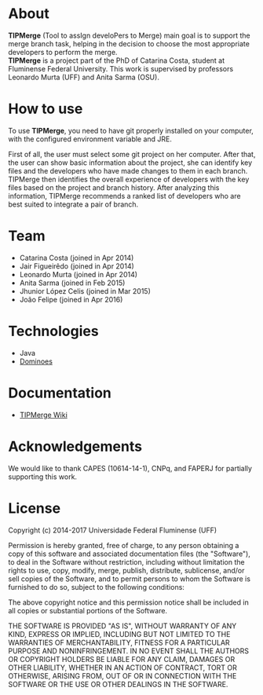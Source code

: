 # About

**TIPMerge** (Tool to assIgn  develoPers to Merge) main goal is to support the merge branch task, helping in the decision to choose the most appropriate developers to perform the merge.<br />
**TIPMerge** is a project part of the PhD of Catarina Costa, student at Fluminense Federal University. This work is supervised by professors Leonardo Murta (UFF) and Anita Sarma (OSU).

# How to use

To use **TIPMerge**, you need to have git properly installed on your computer, with the configured environment variable and JRE.

First of all, the user must select some git project on her computer. After that, the user can show basic information about the project, she can identify key files and the developers who have made changes to them in each branch. TIPMerge then identifies the overall experience of developers with the key files based on the project and branch history. After analyzing this information, TIPMerge recommends a ranked list of developers who are best suited to integrate a pair of branch.

# Team

- Catarina Costa (joined in Apr 2014) 
- Jair Figueirêdo (joined in Apr 2014) 
- Leonardo Murta (joined in Apr 2014) 
- Anita Sarma (joined in Feb 2015) 
- Jhunior López Celis (joined in Mar 2015) 
- João Felipe (joined in Apr 2016) 
	
# Technologies

- Java
- [Dominoes](https://github.com/gems-uff/dominoes)

# Documentation

- [TIPMerge Wiki](https://github.com/gems-uff/tipmerge/wiki)

# Acknowledgements

We would like to thank CAPES (10614-14-1), CNPq, and FAPERJ for partially supporting this work.

# License

Copyright (c) 2014-2017 Universidade Federal Fluminense (UFF)

Permission is hereby granted, free of charge, to any person obtaining a copy of this software and associated documentation files (the "Software"), to deal in the Software without restriction, including without limitation the rights to use, copy, modify, merge, publish, distribute, sublicense, and/or sell copies of the Software, and to permit persons to whom the Software is furnished to do so, subject to the following conditions:

The above copyright notice and this permission notice shall be included in all copies or substantial portions of the Software.

THE SOFTWARE IS PROVIDED "AS IS", WITHOUT WARRANTY OF ANY KIND, EXPRESS OR IMPLIED, INCLUDING BUT NOT LIMITED TO THE WARRANTIES OF MERCHANTABILITY, FITNESS FOR A PARTICULAR PURPOSE AND NONINFRINGEMENT. IN NO EVENT SHALL THE AUTHORS OR COPYRIGHT HOLDERS BE LIABLE FOR ANY CLAIM, DAMAGES OR OTHER LIABILITY, WHETHER IN AN ACTION OF CONTRACT, TORT OR OTHERWISE, ARISING FROM, OUT OF OR IN CONNECTION WITH THE SOFTWARE OR THE USE OR OTHER DEALINGS IN THE SOFTWARE.
